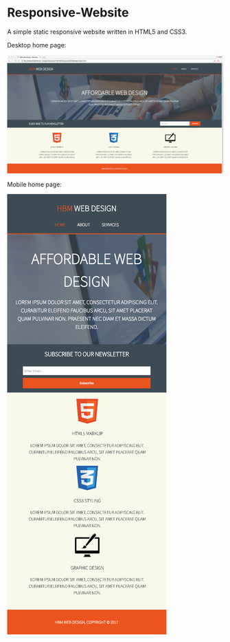 # Responsive-Website

A simple static responsive website written in HTML5 and CSS3.

Desktop home page:

![Alt text](/ScreenShots/desktop-1.png?raw=true "Desktop-1")

Mobile home page:

![Alt text](/ScreenShots/mobile-1.png?raw=true "Mobile-1")
